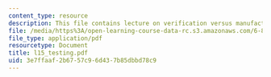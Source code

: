 ```yaml
---
content_type: resource
description: This file contains lecture on verification versus manufacturing test.
file: /media/https%3A/open-learning-course-data-rc.s3.amazonaws.com/6-884-complex-digital-systems-spring-2005/3e7ffaaf2b6757c96d437b85dbbd78c9_l15_testing.pdf
file_type: application/pdf
resourcetype: Document
title: l15_testing.pdf
uid: 3e7ffaaf-2b67-57c9-6d43-7b85dbbd78c9
---
```

